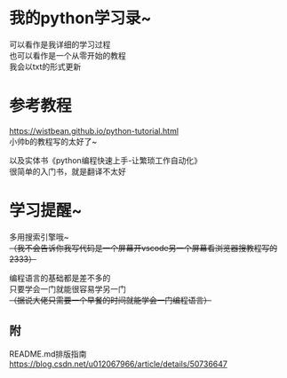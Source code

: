 我的python学习录~
====

可以看作是我详细的学习过程<br>
也可以看作是一个从零开始的教程<br>
我会以txt的形式更新<br>

# 参考教程
https://wistbean.github.io/python-tutorial.html <br>
小帅b的教程写的太好了~<br>

以及实体书《python编程快速上手-让繁琐工作自动化》<br>
很简单的入门书，就是翻译不太好<br>

# 学习提醒~
多用搜索引擎哦~<br>
~~（我不会告诉你我写代码是一个屏幕开vscode另一个屏幕看浏览器搜教程写的2333）~~<br>

编程语言的基础都是差不多的<br>
只要学会一门就能很容易学另一门<br>
~~（据说大佬只需要一个早餐的时间就能学会一门编程语言）~~

附
---
README.md排版指南<br>
https://blog.csdn.net/u012067966/article/details/50736647
